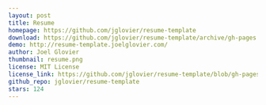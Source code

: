 ```yaml
---
layout: post
title: Resume
homepage: https://github.com/jglovier/resume-template
download: https://github.com/jglovier/resume-template/archive/gh-pages.zip
demo: http://resume-template.joelglovier.com/
author: Joel Glovier
thumbnail: resume.png
license: MIT License
license_link: https://github.com/jglovier/resume-template/blob/gh-pages/LICENSE
github_repo: jglovier/resume-template
stars: 124
---
```

